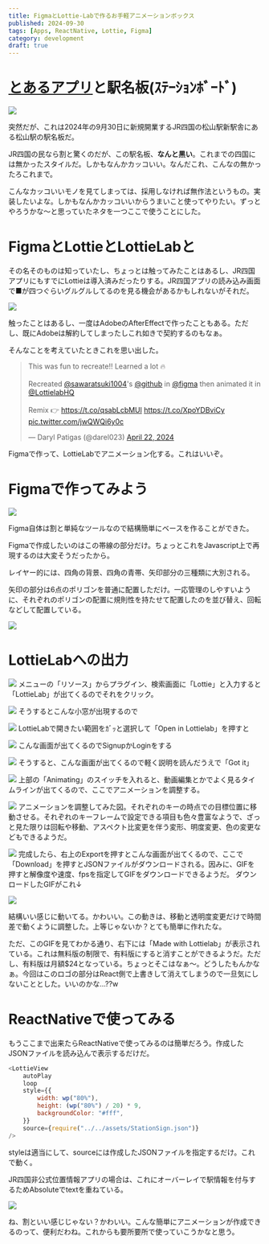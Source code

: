 ```yaml
---
title: FigmaとLottie-Labで作るお手軽アニメーションボックス
published: 2024-09-30
tags: [Apps, ReactNative, Lottie, Figma]
category: development
draft: true
---
```

# [とあるアプリ](https://haruk.in/?page=Apps&app_id=JRShikoku)と駅名板(ｽﾃｰｼｮﾝﾎﾞｰﾄﾞ)

![](./Screenshot_20240830-032809_YouTube.png)

突然だが、これは2024年の9月30日に新規開業するJR四国の松山駅新駅舎にある松山駅の駅名板だ。

JR四国の民なら割と驚くのだが、この駅名板、**なんと黒い**。これまでの四国には無かったスタイルだ。しかもなんかカッコいい。なんだこれ、こんなの無かったろこれまで。

こんなカッコいいモノを見てしまっては、採用しなければ無作法というもの。実装したいよな。しかもなんかカッコいいからうまいこと使ってやりたい。ずっとやろうかな～と思っていたネタを一つここで使うことにした。

# FigmaとLottieとLottieLabと

その名そのものは知っていたし、ちょっとは触ってみたことはあるし、JR四国アプリにもすでにLottieは導入済みだったりする。JR四国アプリの読み込み画面で■が四つぐらいグルグルしてるのを見る機会があるかもしれないがそれだ。

![](./Screenshot_20240901-023238.png)

触ったことはあるし、一度はAdobeのAfterEffectで作ったこともある。ただし、既にAdobeは解約してしまったしこれ如きで契約するのもなぁ。

そんなことを考えていたときこれを思い出した。
<blockquote class="twitter-tweet"><p lang="en" dir="ltr">This was fun to recreate!! Learned a lot 🔥<br><br>Recreated <a href="https://twitter.com/sawaratsuki1004?ref_src=twsrc%5Etfw">@sawaratsuki1004</a>&#39;s <a href="https://twitter.com/github?ref_src=twsrc%5Etfw">@github</a> in <a href="https://twitter.com/figma?ref_src=twsrc%5Etfw">@figma</a> then animated it in <a href="https://twitter.com/LottielabHQ?ref_src=twsrc%5Etfw">@LottielabHQ</a> <br> <br>Remix 👉 <a href="https://t.co/qsabLcbMUl">https://t.co/qsabLcbMUl</a> <a href="https://t.co/XpoYDBviCy">https://t.co/XpoYDBviCy</a> <a href="https://t.co/jwQWQi6y0c">pic.twitter.com/jwQWQi6y0c</a></p>&mdash; Daryl Patigas (@darel023) <a href="https://twitter.com/darel023/status/1782224694973989036?ref_src=twsrc%5Etfw">April 22, 2024</a></blockquote> <script async src="https://platform.twitter.com/widgets.js" charset="utf-8"></script> 

Figmaで作って、LottieLabでアニメーション化する。これはいいぞ。

# Figmaで作ってみよう

![](./image.png)

Figma自体は割と単純なツールなので結構簡単にベースを作ることができた。

Figmaで作成したいのはこの帯線の部分だけ。ちょっとこれをJavascript上で再現するのは大変そうだったから。

レイヤー的には、四角の背景、四角の青帯、矢印部分の三種類に大別される。

矢印の部分は6点のポリゴンを普通に配置しただけ。一応管理のしやすいように、それぞれのポリゴンの配置に規則性を持たせて配置したのを並び替え、回転などして配置している。

![](./image-1.png)

# LottieLabへの出力

![](image-2.png)
メニューの「リソース」からプラグイン、検索画面に「Lottie」と入力すると「LottieLab」が出てくるのでそれをクリック。
 
![](image-3.png)
そうするとこんな小窓が出現するので

![](image-4.png)
LottieLabで開きたい範囲をｶﾞｯと選択して「Open in Lottielab」を押すと

![](image-5.png)
こんな画面が出てくるのでSignupかLoginをする

![](image-6.png)
そうすると、こんな画面が出てくるので軽く説明を読んだうえで「Got it」

![](image-7.png)
上部の「Animating」のスイッチを入れると、動画編集とかでよく見るタイムラインが出てくるので、ここでアニメーションを調整する。

![](image-8.png)
アニメーションを調整してみた図。それぞれのキーの時点での目標位置に移動させる。それぞれのキーフレームで設定できる項目も色々豊富なようで、ざっと見た限りは回転や移動、アスペクト比変更を伴う変形、明度変更、色の変更などもできるようだ。

![](image-9.png)
完成したら、右上のExportを押すとこんな画面が出てくるので、ここで「Download」を押すとJSONファイルがダウンロードされる。因みに、GIFを押すと解像度や速度、fpsを指定してGIFをダウンロードできるようだ。
ダウンロードしたGIFがこれ↓

![](./Untitled.gif)

結構いい感じに動いてる。かわいい。この動きは、移動と透明度変更だけで時間差で動くように調整した。上等じゃないか？とても簡単に作れたな。

ただ、このGIFを見てわかる通り、右下には「Made with Lottielab」が表示されている。これは無料版の制限で、有料版にすると消すことができるようだ。ただし、有料版は月額$24となっている。ちょっとそこはなぁ～。どうしたもんかなぁ。今回はこのロゴの部分はReact側で上書きして消えてしまうので一旦気にしないこととした。いいのかな...??w

# ReactNativeで使ってみる
もうここまで出来たらReactNativeで使ってみるのは簡単だろう。作成したJSONファイルを読み込んで表示するだけだ。

```javascript
<LottieView
    autoPlay
    loop
    style={{
        width: wp("80%"),
        height: (wp("80%") / 20) * 9,
        backgroundColor: "#fff",
    }}
    source={require("../../assets/StationSign.json")}
/>
```

styleは適当にして、sourceには作成したJSONファイルを指定するだけ。これで動く。

JR四国非公式位置情報アプリの場合は、これにオーバーレイで駅情報を付与するためAbsoluteでtextを重ねている。

![](./無題の動画%20‐%20Clipchampで作成.gif)

ね、割といい感じじゃない？かわいい。こんな簡単にアニメーションが作成できるのって、便利だわね。これからも要所要所で使っていこうかなと思う。